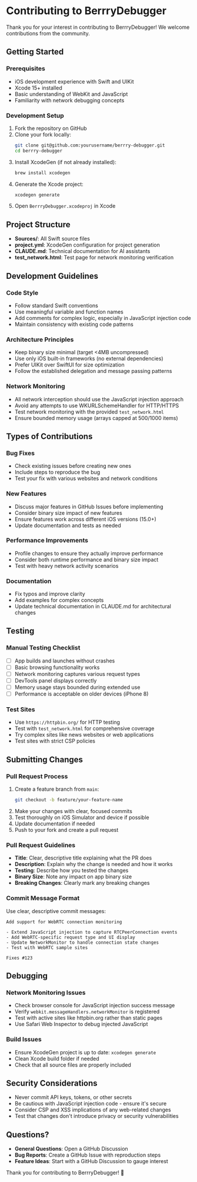 # Contributing to BerrryDebugger

Thank you for your interest in contributing to BerrryDebugger! We welcome contributions from the community.

## Getting Started

### Prerequisites
- iOS development experience with Swift and UIKit
- Xcode 15+ installed
- Basic understanding of WebKit and JavaScript
- Familiarity with network debugging concepts

### Development Setup
1. Fork the repository on GitHub
2. Clone your fork locally:
   ```bash
   git clone git@github.com:yourusername/berrry-debugger.git
   cd berrry-debugger
   ```
3. Install XcodeGen (if not already installed):
   ```bash
   brew install xcodegen
   ```
4. Generate the Xcode project:
   ```bash
   xcodegen generate
   ```
5. Open `BerrryDebugger.xcodeproj` in Xcode

## Project Structure

- **Sources/**: All Swift source files
- **project.yml**: XcodeGen configuration for project generation
- **CLAUDE.md**: Technical documentation for AI assistants
- **test_network.html**: Test page for network monitoring verification

## Development Guidelines

### Code Style
- Follow standard Swift conventions
- Use meaningful variable and function names
- Add comments for complex logic, especially in JavaScript injection code
- Maintain consistency with existing code patterns

### Architecture Principles
- Keep binary size minimal (target <4MB uncompressed)
- Use only iOS built-in frameworks (no external dependencies)
- Prefer UIKit over SwiftUI for size optimization
- Follow the established delegation and message passing patterns

### Network Monitoring
- All network interception should use the JavaScript injection approach
- Avoid any attempts to use WKURLSchemeHandler for HTTP/HTTPS
- Test network monitoring with the provided `test_network.html`
- Ensure bounded memory usage (arrays capped at 500/1000 items)

## Types of Contributions

### Bug Fixes
- Check existing issues before creating new ones
- Include steps to reproduce the bug
- Test your fix with various websites and network conditions

### New Features
- Discuss major features in GitHub Issues before implementing
- Consider binary size impact of new features
- Ensure features work across different iOS versions (15.0+)
- Update documentation and tests as needed

### Performance Improvements
- Profile changes to ensure they actually improve performance
- Consider both runtime performance and binary size impact
- Test with heavy network activity scenarios

### Documentation
- Fix typos and improve clarity
- Add examples for complex concepts
- Update technical documentation in CLAUDE.md for architectural changes

## Testing

### Manual Testing Checklist
- [ ] App builds and launches without crashes
- [ ] Basic browsing functionality works
- [ ] Network monitoring captures various request types
- [ ] DevTools panel displays correctly
- [ ] Memory usage stays bounded during extended use
- [ ] Performance is acceptable on older devices (iPhone 8)

### Test Sites
- Use `https://httpbin.org/` for HTTP testing
- Test with `test_network.html` for comprehensive coverage
- Try complex sites like news websites or web applications
- Test sites with strict CSP policies

## Submitting Changes

### Pull Request Process
1. Create a feature branch from `main`:
   ```bash
   git checkout -b feature/your-feature-name
   ```
2. Make your changes with clear, focused commits
3. Test thoroughly on iOS Simulator and device if possible
4. Update documentation if needed
5. Push to your fork and create a pull request

### Pull Request Guidelines
- **Title**: Clear, descriptive title explaining what the PR does
- **Description**: Explain why the change is needed and how it works
- **Testing**: Describe how you tested the changes
- **Binary Size**: Note any impact on app binary size
- **Breaking Changes**: Clearly mark any breaking changes

### Commit Message Format
Use clear, descriptive commit messages:
```
Add support for WebRTC connection monitoring

- Extend JavaScript injection to capture RTCPeerConnection events
- Add WebRTC-specific request type and UI display
- Update NetworkMonitor to handle connection state changes
- Test with WebRTC sample sites

Fixes #123
```

## Debugging

### Network Monitoring Issues
- Check browser console for JavaScript injection success message
- Verify `webkit.messageHandlers.networkMonitor` is registered
- Test with active sites like httpbin.org rather than static pages
- Use Safari Web Inspector to debug injected JavaScript

### Build Issues
- Ensure XcodeGen project is up to date: `xcodegen generate`
- Clean Xcode build folder if needed
- Check that all source files are properly included

## Security Considerations

- Never commit API keys, tokens, or other secrets
- Be cautious with JavaScript injection code - ensure it's secure
- Consider CSP and XSS implications of any web-related changes
- Test that changes don't introduce privacy or security vulnerabilities

## Questions?

- **General Questions**: Open a GitHub Discussion
- **Bug Reports**: Create a GitHub Issue with reproduction steps
- **Feature Ideas**: Start with a GitHub Discussion to gauge interest

Thank you for contributing to BerrryDebugger! 🎉
